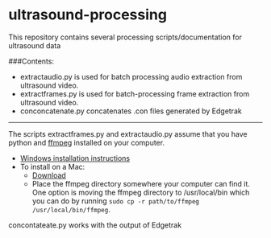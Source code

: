 ultrasound-processing
=====================

This repository contains several processing scripts/documentation for ultrasound data

###Contents:
* extractaudio.py is used for batch processing audio extraction from ultrasound video.
* extractframes.py is used for batch-processing frame extraction from ultrasound video.
* conconcatenate.py concatenates .con files generated by Edgetrak

------------------------------------------------------------------

The scripts extractframes.py and extractaudio.py assume that you have python and [ffmpeg](https://www.ffmpeg.org) installed on your computer.

* [Windows installation instructions](http://www.wikihow.com/Install-FFmpeg-on-Windows)
* To install on a Mac:
  - [Download](http://ffmpegmac.net/)
  - Place the ffmpeg directory somewhere your computer can find it. One option is moving the ffmpeg directory to /usr/local/bin which you can do by running `sudo cp -r path/to/ffmpeg /usr/local/bin/ffmpeg`.

concontateate.py works with the output of Edgetrak
